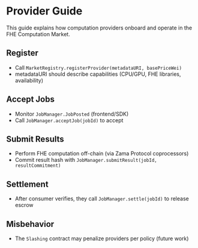# Provider Guide

This guide explains how computation providers onboard and operate in the FHE Computation Market.

## Register
- Call `MarketRegistry.registerProvider(metadataURI, basePriceWei)`
- metadataURI should describe capabilities (CPU/GPU, FHE libraries, availability)

## Accept Jobs
- Monitor `JobManager.JobPosted` (frontend/SDK)
- Call `JobManager.acceptJob(jobId)` to accept

## Submit Results
- Perform FHE computation off-chain (via Zama Protocol coprocessors)
- Commit result hash with `JobManager.submitResult(jobId, resultCommitment)`

## Settlement
- After consumer verifies, they call `JobManager.settle(jobId)` to release escrow

## Misbehavior
- The `Slashing` contract may penalize providers per policy (future work)

